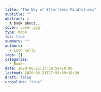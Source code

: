 ```yaml
---
title: "The Way of Effortless Mindfulness"
subtitle: ""
abstract: >
  A book about...
cover: cover.jpg
type: book
toc: true
summary: ""
authors:
  - Loch Kelly
tags: []
categories:
  - Books
date: 2020-06-21T17:59:59+10:00
lastmod: 2020-06-21T17:59:59+10:00
draft: false
crosslink: "true"
---
```


